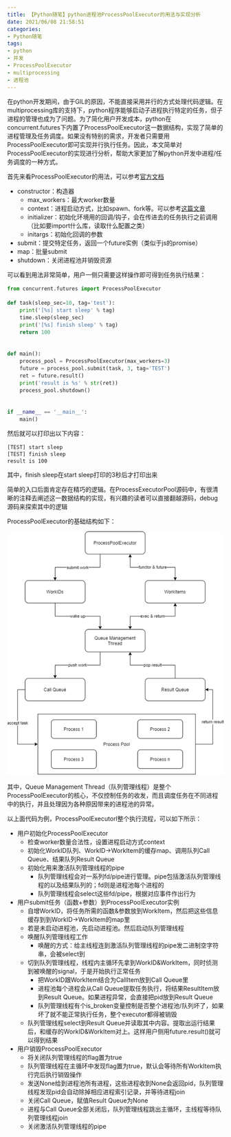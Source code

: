 ```yaml
---
title: 【Python随笔】python进程池ProcessPoolExecutor的用法与实现分析
date: 2021/06/08 21:58:51
categories:
- Python随笔
tags:
- python
- 并发
- ProcessPoolExecutor
- multiprocessing
- 进程池
---
```


在python开发期间，由于GIL的原因，不能直接采用并行的方式处理代码逻辑。在multiprocessing库的支持下，python程序能够启动子进程执行特定的任务，但子进程的管理也成为了问题。为了简化用户开发成本，python在concurrent.futures下内置了ProcessPoolExecutor这一数据结构，实现了简单的进程管理及任务调度。如果没有特别的需求，开发者只需要用ProcessPoolExecutor即可实现并行执行任务。因此，本文简单对ProcessPoolExecutor的实现进行分析，帮助大家更加了解python开发中进程/任务调度的一种方式。

首先来看ProcessPoolExecutor的用法，可以参考[官方文档](https://docs.python.org/3/library/concurrent.futures.html)

- constructor：构造器
  - max_workers：最大worker数量
  - context：进程启动方式，比如spawn、fork等。可以参考[这篇文章](https://stackoverflow.com/questions/43818519/what-is-the-meaning-of-context-argument-in-multiprocessing-pool-pool/43818829)
  - initializer：初始化环境用的回调/钩子，会在传进去的任务执行之前调用（比如要import什么库，读取什么配置之类）
  - initargs：初始化回调的参数
- submit：提交特定任务，返回一个future实例（类似于js的promise）
- map：批量submit
- shutdown：关闭进程池并销毁资源

可以看到用法非常简单，用户一侧只需要这样操作即可得到任务执行结果：

<!-- more -->

```python
from concurrent.futures import ProcessPoolExecutor

def task(sleep_sec=10, tag='test'):
    print('[%s] start sleep' % tag)
    time.sleep(sleep_sec)
    print('[%s] finish sleep' % tag)
    return 100


def main():
    process_pool = ProcessPoolExecutor(max_workers=3)
    future = process_pool.submit(task, 3, tag='TEST')
    ret = future.result()
    print('result is %s' % str(ret))
    process_pool.shutdown()


if __name__ == '__main__':
    main()
```

然后就可以打印出以下内容：

```text
[TEST] start sleep
[TEST] finish sleep 
result is 100
```

其中，finish sleep在start sleep打印的3秒后才打印出来

简单的入口后面肯定存在精巧的逻辑。在ProcessExecutorPool源码中，有很清晰的注释去阐述这一数据结构的实现，有兴趣的读者可以直接翻越源码，debug源码来探索其中的逻辑

ProcessPoolExecutor的基础结构如下：

![python_processpoolexecutor](/uploads/geekdaily/python_processpoolexecutor/ProcessPoolExecutor.png)

其中，Queue Management Thread（队列管理线程）是整个ProcessPoolExecutor的核心，不仅控制任务的收发，而且调度任务在不同进程中的执行，并且处理因为各种原因带来的进程池的异常。

以上面代码为例，ProcessPoolExecutorl整个执行流程，可以如下所示：

- 用户初始化ProcessPoolExecutor
  - 检查worker数量合法性，设置进程启动方式context
  - 初始化WorkID队列、WorkID->WorkItem的缓存map、调用队列Call Queue、结果队列Result Queue
  - 初始化用来激活队列管理线程的pipe
    - 队列管理线程会对一系列fd/pipe进行管理。pipe包括激活队列管理线程的以及结果队列的；fd则是进程池每个进程的
    - 队列管理线程会select这些fd/pipe，根据对应事件作出行为
- 用户submit任务（函数+参数）到ProcessPoolExecutor实例
  - 自增WorkID，将任务所需的函数&参数放到WorkItem，然后把这些信息缓存到到WorkID->WorkItem的map里
  - 若是未启动进程池，先启动进程池。然后启动队列管理线程
  - 唤醒队列管理线程工作
    - 唤醒的方式：给主线程连到激活队列管理线程的pipe发二进制空字符串，会被select到
  - 切到队列管理线程，线程内主循环先拿到WorkID&WorkItem，同时侦测到被唤醒的signal，于是开始执行正常任务
    - 把WorkID跟WorkItem结合为CallItem放到Call Queue里
    - 进程池每个进程会从Call Queue提取任务执行，将结果ResultItem放到Result Queue。如果进程异常，会直接把pid放到Result Queue
    - 队列管理线程有个is_broken变量控制是否整个进程池/队列坏了，如果坏了就不能正常执行任务，整个executor都得被销毁
  - 队列管理线程select到Result Queue并读取其中内容。提取出运行结果后，和缓存的WorkID&WorkItem对上。这样用户侧用future.result()就可以得到结果
- 用户销毁ProcessPoolExecutor
  - 将关闭队列管理线程的flag置为true
  - 队列管理线程在主循环中发现flag置为true，默认会等待所有WorkItem执行完后执行销毁操作
  - 发送None给到进程池所有进程，这些进程收到None会返回pid，队列管理线程发现pid会自动除掉相应进程索引记录，并等待进程join
  - 关闭Call Queue，赋值Result Queue为None
  - 进程与Call Queue全部关闭后，队列管理线程跳出主循环，主线程等待队列管理线程join
  - 关闭激活队列管理线程的pipe
